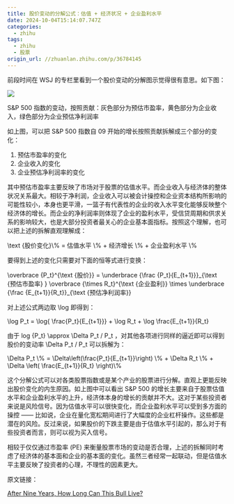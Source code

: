 ```yaml
---
title: 股价变动的分解公式：估值 + 经济状况 + 企业盈利水平
date: 2024-10-04T15:14:07.747Z
categories:
  - zhihu
tags:
  - zhihu
  - 股票
origin_url: //zhuanlan.zhihu.com/p/36784145
---
```

前段时间在 WSJ 的专栏里看到一个股价变动的分解图示觉得很有意思。如下图：

![](https://pic2.zhimg.com/v2-8f6906250d49d26f97bf6f1c3034a341_b.jpg)

S\&P 500 指数的变动，按照贡献：灰色部分为预估市盈率，黄色部分为企业收入，绿色部分为企业预估净利润率

如上图，可以把 S\&P 500 指数自 09 开始的增长按照贡献拆解成三个部分的变化：

1. 预估市盈率的变化
2. 企业收入的变化
3. 企业预估净利润率的变化

其中预估市盈率主要反映了市场对于股票的估值水平。而企业收入与经济体的整体状况关系最大。相较于净利润，企业收入可以被会计操控和企业资本结构所影响的可能性较小，本身也更平滑，一篮子有代表性的企业的收入水平变化能够反映整个经济体的增长。而企业的净利润率则体现了企业的盈利水平，受信贷周期和供求关系的影响较大，也是大部分投资者最关心的企业基本面指标。按照这个理解，也可以把上述的拆解直观理解成：

\text {股价变化}\\% = 估值水平 \\% + 经济增长 \\% + 企业盈利水平 \\%

要得到上述的变化只需要对下面的恒等式进行变换：

\overbrace {P\_t}^{\text {股价}} = \underbrace {\frac {P\_t}{E\_{t+1}}}\_{\text {预估市盈率} } \overbrace {\times R\_t}^{\text {企业盈利}} \times \underbrace {\frac {E\_{t+1}}{R\_t}}\_{\text {预估净利润率}}

对上述公式两边取 \log 即得到：

\log P\_t = \log{ \frac{P\_t}{E\_{t+1}}} + \log R\_t + \log \frac{E\_{t+1}}{R\_t}

由于 log {P\_t} \approx \Delta P\_t / P\_t ，对其他各项进行同样的逼近即可以得到股价的变动率 \Delta P\_t / P\_t 可以拆解为：

\Delta P\_t \\% = \Delta\left(\frac{P\_t}{E\_{t+1}}\right) \\% + \Delta R\_t \\% + \Delta \left( \frac{E\_{t+1}}{R\_t} \right)\\%

这个分解公式可以对各类股票指数或是某个产业的股票进行分解。直观上更能反映出股价变化的内生原因。如上图中可以看出 S\&P 500 的增长主要来自于股票估值水平和企业盈利水平的上升，经济体本身的增长的贡献并不大。这对于某些投资者来说是风险信号。因为估值水平可以很快变化，而企业盈利水平可以受到多方面的操控 —— 比如说，企业在量化宽松期间进行了大幅度的企业杠杆操作。这些都是潜在的风险。反过来说，如果股价的下跌主要是由于估值水平引起的，那么对于有些投资者而言，则可以视为买入信号。

相较于仅仅通过市盈率 (PE) 来衡量股票市场的变动是否合理，上述的拆解同时考虑了经济体的基本面和企业的基本面的变化。虽然三者经常一起联动，但是估值水平主要反映了投资者的心理，不理性的因素更大。

原文链接：

[After Nine Years, How Long Can This Bull Live?](https://link.zhihu.com/?target=https%3A//www.wsj.com/articles/after-nine-years-how-long-can-this-bull-live-1520534063)
